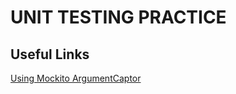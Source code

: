 # UNIT TESTING PRACTICE

## Useful Links

[Using Mockito ArgumentCaptor](https://www.baeldung.com/mockito-argumentcaptor)   

